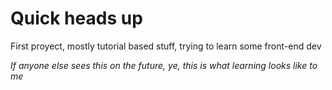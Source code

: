 # Quick heads up

First proyect, mostly tutorial based stuff, trying to learn some front-end dev

*If anyone else sees this on the future, ye, this is what learning looks like to me*
